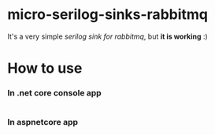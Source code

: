 # micro-serilog-sinks-rabbitmq
It's a very simple *serilog sink for rabbitmq*, but **it is working** :)


# How to use

### In .net core console app
```

```

### In aspnetcore app
```

```
